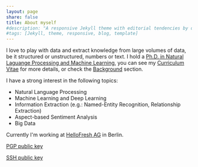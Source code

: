```yaml
---
layout: page
share: false
title: About myself
#description: "A responsive Jekyll theme with editorial tendencies by designer Michael Rose."
#tags: [Jekyll, theme, responsive, blog, template]
---
```


<!--
<figure class="image-pull-right">
<img src="{{ site.url }}/images/qrcode.png" alt="v-Card" class=".image-pull-right" width="128" />
<figcaption>My v-Card as a QR Code.</figcaption>
</figure>
-->

I love to play with data and extract knowledge from large volumes of data, be it structured or unstructured, numbers or text. I hold a [Ph.D. in Natural Laguange Processing and Machine Learning], you can see my [Curriculum Vitae] for more details, or check the [Background] section.

I have a strong interest in the following topics:

* Natural Language Processing
* Machine Learning and Deep Learning
* Information Extraction (e.g.: Named-Entity Recognition, Relationship Extraction)
* Aspect-based Sentiment Analysis
* Big Data

Currently I'm working at [HelloFresh AG] in Berlin.

[PGP public key]

[SSH public key]

[Curriculum Vitae]: https://davidsbatista.github.io/about/dsbatista-cv.en.pdf
[Background]: /about/
[HelloFresh AG]: http://www.hellofresh.de
[PGP public key]: mykey.asc
[SSH public key]: id_rsa.pub
[Ph.D. in Natural Laguange Processing and Machine Learning]: https://davidsbatista.github.io/publications/dsbatista-phd-thesis-2016.pdf
